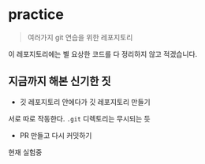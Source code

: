 # practice

> 여러가지 git 연습을 위한 레포지토리

이 레포지토리에는 별 요상한 코드를 다 정리하지 않고 적겠습니다.

## 지금까지 해본 신기한 짓

* 깃 레포지토리 안에다가 깃 레포지토리 만들기

서로 따로 작동한다. `.git` 디렉토리는 무시되는 듯

* PR 만들고 다시 커밋하기

현재 실험중
